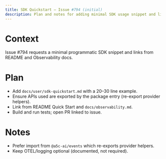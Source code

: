 ```yaml
---
title: SDK Quickstart – Issue #794 (initial)
description: Plan and notes for adding minimal SDK usage snippet and links.
---
```


# Context

Issue #794 requests a minimal programmatic SDK snippet and links from README and Observability docs.

# Plan

- Add `docs/user/sdk-quickstart.md` with a 20–30 line example.
- Ensure APIs used are exported by the package entry (re-export provider helpers).
- Link from README Quick Start and `docs/observability.md`.
- Build and run tests; open PR linked to issue.

# Notes

- Prefer import from `@a5c-ai/events` which re-exports provider helpers.
- Keep OTEL/logging optional (documented, not required).
